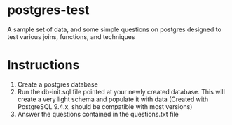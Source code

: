 # postgres-test
A sample set of data, and some simple questions on postgres designed to test various joins, functions, and techniques

# Instructions

1. Create a postgres database
2. Run the db-init.sql file pointed at your newly created database. This will create a very light schema and populate it with data (Created with PostgreSQL 9.4.x, should be compatible with most versions)
3. Answer the questions contained in the questions.txt file

